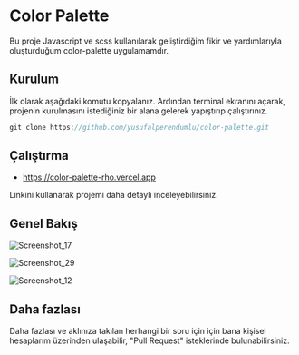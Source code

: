 
# Color Palette
Bu proje Javascript ve scss kullanılarak geliştirdiğim fikir ve yardımlarıyla oluşturduğum color-palette uygulamamdır.


## Kurulum

İlk olarak aşağıdaki komutu kopyalanız.
Ardından terminal ekranını açarak, projenin kurulmasını istediğiniz bir alana gelerek yapıştırıp çalıştırınız.

```javascript
git clone https://github.com/yusufalperendumlu/color-palette.git
```

  
## Çalıştırma

- https://color-palette-rho.vercel.app

Linkini kullanarak projemi daha detaylı inceleyebilirsiniz.
## Genel Bakış


![Screenshot_17](https://user-images.githubusercontent.com/101521433/228617264-1c5d421a-faac-4ff7-95bf-49bd690d31a6.png)


![Screenshot_29](https://user-images.githubusercontent.com/101521433/228619653-99369c0a-2747-4cca-88b1-9da4a4026fb5.png)



![Screenshot_12](https://user-images.githubusercontent.com/101521433/228617395-add82d39-bb2d-4f2b-9483-fa286bd19128.png)


## Daha fazlası

Daha fazlası ve aklınıza takılan herhangi bir soru için için bana kişisel hesaplarım üzerinden ulaşabilir, "Pull Request" isteklerinde bulunabilirsiniz.
